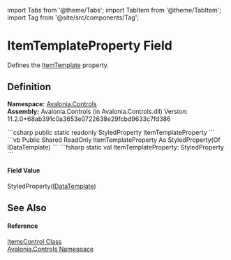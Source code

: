 import Tabs from '@theme/Tabs'; 
import TabItem from '@theme/TabItem'; 
import Tag from '@site/src/components/Tag'; 

# ItemTemplateProperty Field


Defines the <a href="P_Avalonia_Controls_ItemsControl_ItemTemplate">ItemTemplate</a> property.



## Definition
**Namespace:** <a href="N_Avalonia_Controls">Avalonia.Controls</a>  
**Assembly:** Avalonia.Controls (in Avalonia.Controls.dll) Version: 11.2.0+68ab391c0a3653e0722638e29fcbd9633c7fd386

<Tabs groupId="api-code-preview">
<TabItem value="csharp" label="C#">
```csharp
public static readonly StyledProperty<IDataTemplate?> ItemTemplateProperty
```
</TabItem>
<TabItem value="vb" label="VB">
```vb
Public Shared ReadOnly ItemTemplateProperty As StyledProperty(Of IDataTemplate)
```
</TabItem>
<TabItem value="fsharp" label="F#">
```fsharp
static val ItemTemplateProperty: StyledProperty<IDataTemplate>
```
</TabItem>
</Tabs>



#### Field Value
StyledProperty(<a href="T_Avalonia_Controls_Templates_IDataTemplate">IDataTemplate</a>)

## See Also


#### Reference
<a href="T_Avalonia_Controls_ItemsControl">ItemsControl Class</a>  
<a href="N_Avalonia_Controls">Avalonia.Controls Namespace</a>  
